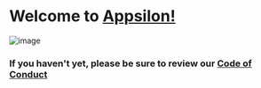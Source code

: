 # Welcome to [Appsilon!](https://appsilon.com) 

 ![image](https://uploads-ssl.webflow.com/646b5ba4b9e3c779d4c36534/652e979739ac9daf368f6619_Banner_What_Mark.jpg)

### If you haven't yet, please be sure to review our [Code of Conduct](https://appsilon.com/code-of-conduct)

